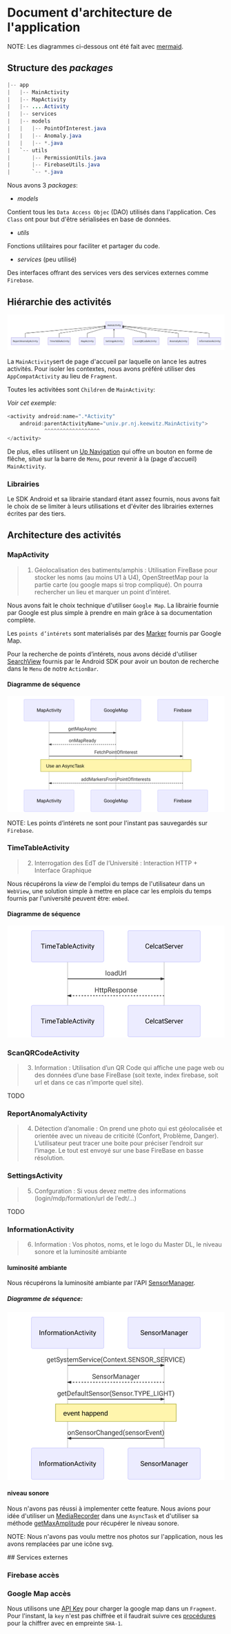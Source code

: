 # Document d'architecture de l'application

NOTE: Les diagrammes ci-dessous ont été fait avec [mermaid](https://mermaidjs.github.io).

## Structure des _packages_

```java
|-- app
|   |-- MainActivity
|   |-- MapActivity
|   |-- ....Activity
|   |-- services
|   |-- models
|   |   |-- PointOfInterest.java
|   |   |-- Anomaly.java
|   |   |-- *.java
|   `-- utils
|       |-- PermissionUtils.java
|       |-- FirebaseUtils.java
|       `-- *.java
```

Nous avons 3 _packages_:

- _models_

Contient tous les `Data Access Objec` (DAO) utilisés dans l'application. Ces `Class` ont pour but d'être sérialisées en base de données.

- _utils_

Fonctions utilitaires pour faciliter et partager du code.

- _services_ (peu utilisé)

Des interfaces offrant des services vers des services externes comme `Firebase`.

## Hiérarchie des activités

![](./assets/graph.png)

La `MainActivity`sert de page d'accueil par laquelle on lance les autres activités.
Pour isoler les contextes, nous avons préféré utiliser des `AppCompatActivity` au lieu de `Fragment`.

Toutes les activitées sont `Children` de `MainActivity`:

_Voir cet exemple:_
```java
<activity android:name=".*Activity"
    android:parentActivityName="univ.pr.nj.keewitz.MainActivity">
            ^^^^^^^^^^^^^^^^^^
</activity>
```

De plus, elles utilisent un [Up Navigation](https://developer.android.com/training/implementing-navigation/ancestral.html) qui offre un bouton en forme de flêche, situé sur la barre de `Menu`, pour revenir à la (page d'accueil) `MainActivity`.

### Librairies

Le SDK Android et sa librairie standard étant assez fournis, nous avons fait le choix de se limiter à leurs utilisations et d'éviter des librairies externes écrites par des tiers.

## Architecture des activités

### MapActivity

> 1. Géolocalisation des batiments/amphis : Utilisation FireBase pour stocker les
> noms (au moins U1 à U4), OpenStreetMap pour la partie carte (ou google
> maps si trop compliqué). On pourra rechercher un lieu et marquer un point
> d’intéret.

Nous avons fait le choix technique d'utiliser `Google Map`. La librairie fournie par Google est plus simple à prendre en main grâce à sa documentation complète.

Les `points d’intérets` sont materialisés par des [Marker](https://developers.google.com/android/reference/com/google/android/gms/maps/model/Marker) fournis par Google Map.

Pour la recherche de points d’intérets, nous avons décidé d'utiliser [SearchView](https://developer.android.com/reference/android/widget/SearchView.html) fournis par le Android SDK pour avoir un bouton de recherche dans le `Menu` de notre `ActionBar`.


#### Diagramme de séquence

![](./assets/map_activity.svg)

NOTE: Les points d’intérets ne sont pour l'instant pas sauvegardés sur `Firebase`.

### TimeTableActivity

> 2. Interrogation des EdT de l’Université : Interaction HTTP + Interface
> Graphique

Nous récupérons la _view_ de l'emploi du temps de l'utilisateur dans un `WebView`,
une solution simple à mettre en place car les emplois du temps fournis par l'université peuvent être: `embed`.

#### Diagramme de séquence

![](./assets/timetable.svg)


### ScanQRCodeActivity

> 3. Information : Utilisation d’un QR Code qui affiche une page web ou des
> données d’une base FireBase (soit texte, index firebase, soit url et dans ce
> cas n’importe quel site).

TODO

### ReportAnomalyActivity

> 4. Détection d’anomalie : On prend une photo qui est géolocalisée et orientée
> avec un niveau de criticité (Confort, Problème, Danger). L’utilisateur peut
> tracer une boite pour préciser l’endroit sur l’image. Le tout est envoyé sur
> une base FireBase en basse résolution.

### SettingsActivity

> 5. Confguration : Si vous devez mettre des informations
> (login/mdp/formation/url de l’edt/...)

TODO


### InformationActivity

> 6. Information : Vos photos, noms, et le logo du Master DL, le niveau sonore
> et la luminosité ambiante

#### luminosité ambiante

Nous récupérons la luminosité ambiante par l'API [SensorManager](https://developer.android.com/reference/android/hardware/SensorManager.html).

##### Diagramme de séquence:

![](./assets/info_activity.svg)

#### niveau sonore

Nous n'avons pas réussi à implementer cette feature. Nous avions pour idée d'utiliser un [MediaRecorder](https://developer.android.com/guide/topics/media/mediarecorder.html) dans une `AsyncTask` et d'utiliser sa méthode [getMaxAmplitude](https://developer.android.com/reference/android/media/MediaRecorder.html#getMaxAmplitude()) pour récupérer le niveau sonore.


NOTE: Nous n'avons pas voulu mettre nos photos sur l'application, nous les avons remplacées par une icône svg.


## Services externes

### Firebase accès

### Google Map accès

Nous utilisons une [API Key](https://github.com/kladier/miniprojet-android/blob/1835a42fd5aa8f286532476b29b1501219efbc7f/app/src/main/AndroidManifest.xml#L44) pour charger la google map dans un `Fragment`. Pour l'instant, la `key` n'est pas chiffrée et il faudrait suivre ces [procédures](https://developers.google.com/maps/documentation/android-api/signup) pour la chiffrer avec en empreinte `SHA-1`.